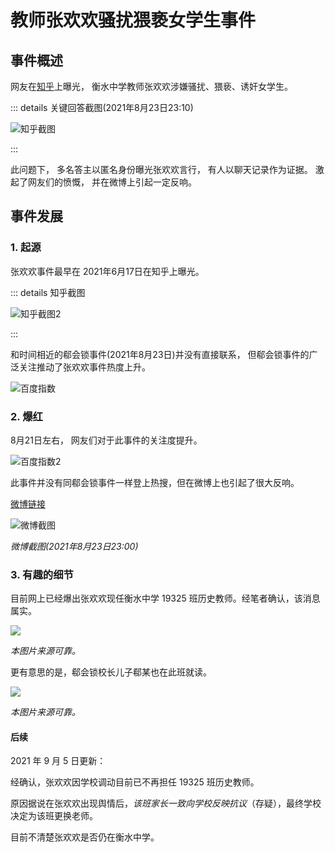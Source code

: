 # 教师张欢欢骚扰猥亵女学生事件

## 事件概述

网友在[知乎](https://www.zhihu.com/question/465486182)上曝光， 衡水中学教师张欢欢涉嫌骚扰、猥亵、诱奸女学生。 

::: details 关键回答截图(2021年8月23日23:10)

![知乎截图](https://hzsb-1301539318.file.myqcloud.com/docs/event/zhanghuanhuan/121c4b7e5b99cce32df027d3e68b3906.png)

:::

此问题下， 多名答主以匿名身份曝光张欢欢言行， 有人以聊天记录作为证据。 激起了网友们的愤慨， 并在微博上引起一定反响。

## 事件发展

### 1. 起源

张欢欢事件最早在 2021年6月17日在知乎上曝光。 

::: details 知乎截图

![知乎截图2](https://hzsb-1301539318.file.myqcloud.com/docs/event/zhanghuanhuan/14e69a9bc069573fe8b88949cc431f02.png)

:::

和时间相近的郗会锁事件(2021年8月23日)并没有直接联系， 但郗会锁事件的广泛关注推动了张欢欢事件热度上升。


![百度指数](https://hzsb-1301539318.file.myqcloud.com/docs/event/zhanghuanhuan/d267c84822030af5c6cf68d3f54b08e6.png)

### 2. 爆红

8月21日左右， 网友们对于此事件的关注度提升。

![百度指数2](https://hzsb-1301539318.file.myqcloud.com/docs/event/zhanghuanhuan/902d855b0186994504a3b0cd690bc0f2.png)

此事件并没有同郗会锁事件一样登上热搜，但在微博上也引起了很大反响。

[微博链接](https://weibo.com/7584844316/KuBkkqMIn?refer_flag=1001030103_&type=comment#_rnd1629727883419)




![微博截图](https://hzsb-1301539318.file.myqcloud.com/docs/event/zhanghuanhuan/95a945c3e051e3002dbecd3155e5e2d5.png)

*微博截图(2021年8月23日23:00)*


### 3. 有趣的细节

目前网上已经爆出张欢欢现任衡水中学 19325 班历史教师。经笔者确认，该消息属实。

![](https://hzsb-1301539318.file.myqcloud.com/docs/event/zhanghuanhuan/0c4a5cc578df03cf65877d9e6643fe3b.png)

*本图片来源可靠。*


更有意思的是，郗会锁校长儿子郗某也在此班就读。

![](https://hzsb-1301539318.file.myqcloud.com/docs/event/zhanghuanhuan/f1b79692e1d9bc274d3d319b258884bf.png)

*本图片来源可靠。*

#### 后续

2021 年 9 月 5 日更新：

经确认，张欢欢因学校调动目前已不再担任 19325 班历史教师。

原因据说在张欢欢出现舆情后，*该班家长一致向学校反映抗议*（存疑），最终学校决定为该班更换老师。

目前不清楚张欢欢是否仍在衡水中学。
